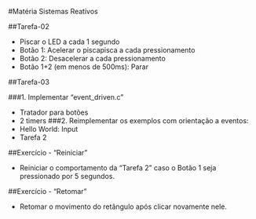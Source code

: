 #Matéria Sistemas Reativos

##Tarefa-02
- Piscar o LED a cada 1 segundo
- Botão 1: Acelerar o piscapisca a cada pressionamento
- Botão 2: Desacelerar a cada pressionamento
- Botão 1+2 (em menos de 500ms): Parar

##Tarefa-03

###1. Implementar “event_driven.c”
  - Tratador para botões
  - 2 timers
###2. Reimplementar os exemplos com orientação a eventos:
  - Hello World: Input
  - Tarefa 2

##Exercício - “Reiniciar”
- Reiniciar o comportamento da “Tarefa 2” caso o Botão 1 seja pressionado por 5 segundos.


##Exercício - “Retomar”
- Retomar o movimento do retângulo após clicar novamente nele.
